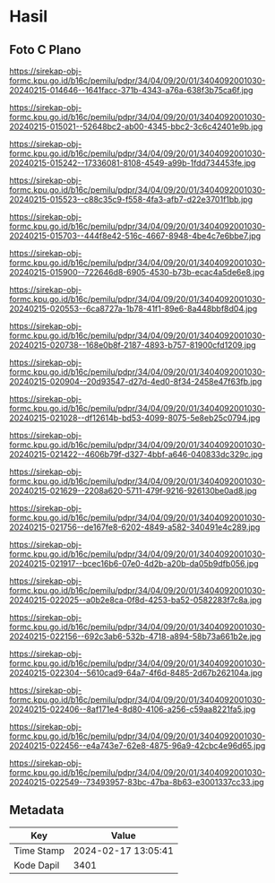 # Hasil

## Foto C Plano

https://sirekap-obj-formc.kpu.go.id/b16c/pemilu/pdpr/34/04/09/20/01/3404092001030-20240215-014646--1641facc-371b-4343-a76a-638f3b75ca6f.jpg

https://sirekap-obj-formc.kpu.go.id/b16c/pemilu/pdpr/34/04/09/20/01/3404092001030-20240215-015021--52648bc2-ab00-4345-bbc2-3c6c42401e9b.jpg

https://sirekap-obj-formc.kpu.go.id/b16c/pemilu/pdpr/34/04/09/20/01/3404092001030-20240215-015242--17336081-8108-4549-a99b-1fdd734453fe.jpg

https://sirekap-obj-formc.kpu.go.id/b16c/pemilu/pdpr/34/04/09/20/01/3404092001030-20240215-015523--c88c35c9-f558-4fa3-afb7-d22e3701f1bb.jpg

https://sirekap-obj-formc.kpu.go.id/b16c/pemilu/pdpr/34/04/09/20/01/3404092001030-20240215-015703--444f8e42-516c-4667-8948-4be4c7e6bbe7.jpg

https://sirekap-obj-formc.kpu.go.id/b16c/pemilu/pdpr/34/04/09/20/01/3404092001030-20240215-015900--722646d8-6905-4530-b73b-ecac4a5de6e8.jpg

https://sirekap-obj-formc.kpu.go.id/b16c/pemilu/pdpr/34/04/09/20/01/3404092001030-20240215-020553--6ca8727a-1b78-41f1-89e6-8a448bbf8d04.jpg

https://sirekap-obj-formc.kpu.go.id/b16c/pemilu/pdpr/34/04/09/20/01/3404092001030-20240215-020738--168e0b8f-2187-4893-b757-81900cfd1209.jpg

https://sirekap-obj-formc.kpu.go.id/b16c/pemilu/pdpr/34/04/09/20/01/3404092001030-20240215-020904--20d93547-d27d-4ed0-8f34-2458e47f63fb.jpg

https://sirekap-obj-formc.kpu.go.id/b16c/pemilu/pdpr/34/04/09/20/01/3404092001030-20240215-021028--df12614b-bd53-4099-8075-5e8eb25c0794.jpg

https://sirekap-obj-formc.kpu.go.id/b16c/pemilu/pdpr/34/04/09/20/01/3404092001030-20240215-021422--4606b79f-d327-4bbf-a646-040833dc329c.jpg

https://sirekap-obj-formc.kpu.go.id/b16c/pemilu/pdpr/34/04/09/20/01/3404092001030-20240215-021629--2208a620-5711-479f-9216-926130be0ad8.jpg

https://sirekap-obj-formc.kpu.go.id/b16c/pemilu/pdpr/34/04/09/20/01/3404092001030-20240215-021756--de167fe8-6202-4849-a582-340491e4c289.jpg

https://sirekap-obj-formc.kpu.go.id/b16c/pemilu/pdpr/34/04/09/20/01/3404092001030-20240215-021917--bcec16b6-07e0-4d2b-a20b-da05b9dfb056.jpg

https://sirekap-obj-formc.kpu.go.id/b16c/pemilu/pdpr/34/04/09/20/01/3404092001030-20240215-022025--a0b2e8ca-0f8d-4253-ba52-0582283f7c8a.jpg

https://sirekap-obj-formc.kpu.go.id/b16c/pemilu/pdpr/34/04/09/20/01/3404092001030-20240215-022156--692c3ab6-532b-4718-a894-58b73a661b2e.jpg

https://sirekap-obj-formc.kpu.go.id/b16c/pemilu/pdpr/34/04/09/20/01/3404092001030-20240215-022304--5610cad9-64a7-4f6d-8485-2d67b262104a.jpg

https://sirekap-obj-formc.kpu.go.id/b16c/pemilu/pdpr/34/04/09/20/01/3404092001030-20240215-022406--8af171e4-8d80-4106-a256-c59aa8221fa5.jpg

https://sirekap-obj-formc.kpu.go.id/b16c/pemilu/pdpr/34/04/09/20/01/3404092001030-20240215-022456--e4a743e7-62e8-4875-96a9-42cbc4e96d65.jpg

https://sirekap-obj-formc.kpu.go.id/b16c/pemilu/pdpr/34/04/09/20/01/3404092001030-20240215-022549--73493957-83bc-47ba-8b63-e3001337cc33.jpg


## Metadata

| Key        | Value               |
| ---------- | ------------------- |
| Time Stamp | 2024-02-17 13:05:41 |
| Kode Dapil | 3401                |




